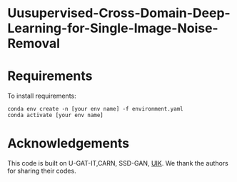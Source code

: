 # Uusupervised-Cross-Domain-Deep-Learning-for-Single-Image-Noise-Removal  
# Requirements
To install requirements:
```
conda env create -n [your env name] -f environment.yaml 
conda activate [your env name]
```

# Acknowledgements
This code is built on U-GAT-IT,CARN, SSD-GAN, [UIK](https://github.com/jdg900/UID-FDK/tree/1b1ae84d5a7b8bfdaac42c2f20660b0f8dbdeb75). We thank the authors for sharing their codes.

